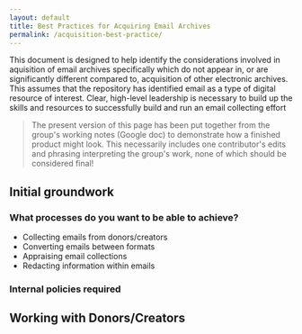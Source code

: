```yaml
---
layout: default
title: Best Practices for Acquiring Email Archives
permalink: /acquisition-best-practice/
---
```

This document is designed to help identify the considerations involved in aquisition of email archives specifically which do not appear in, or are significantly different compared to, acquisition of other electronic archives. This assumes that the repository has identified email as a type of digital resource of interest. Clear, high-level leadership is necessary to build up the skills and resources to successfully build and run an email collecting effort

> The present version of this page has been put together from the group's working notes (Google doc) to demonstrate how a finished product might look. This necessarily includes one contributor's edits and phrasing interpreting the group's work, none of which should be considered final!

## Initial groundwork

### What processes do you want to be able to achieve?

- Collecting emails from donors/creators
- Converting emails between formats
- Appraising email collections
- Redacting information within emails

### Internal policies required



## Working with Donors/Creators
